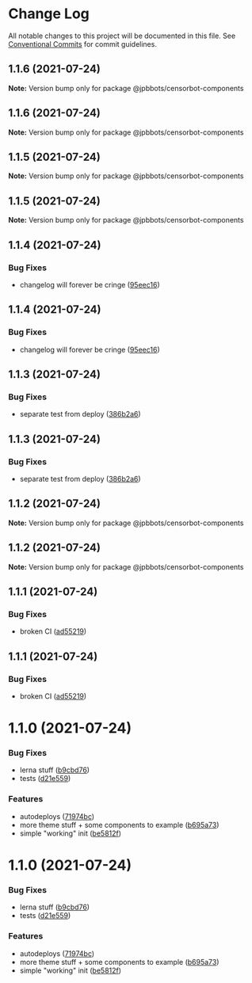 # Change Log

All notable changes to this project will be documented in this file.
See [Conventional Commits](https://conventionalcommits.org) for commit guidelines.

## 1.1.6 (2021-07-24)

**Note:** Version bump only for package @jpbbots/censorbot-components





## 1.1.6 (2021-07-24)

**Note:** Version bump only for package @jpbbots/censorbot-components





## 1.1.5 (2021-07-24)

**Note:** Version bump only for package @jpbbots/censorbot-components





## 1.1.5 (2021-07-24)

**Note:** Version bump only for package @jpbbots/censorbot-components





## 1.1.4 (2021-07-24)


### Bug Fixes

* changelog will forever be cringe ([95eec16](https://github.com/JPBBots/censorbot-components/commit/95eec16c97e0fa523e8ca15d3fc4f79e11f95ee1))





## 1.1.4 (2021-07-24)


### Bug Fixes

* changelog will forever be cringe ([95eec16](https://github.com/JPBBots/censorbot-components/commit/95eec16c97e0fa523e8ca15d3fc4f79e11f95ee1))





## 1.1.3 (2021-07-24)


### Bug Fixes

* separate test from deploy ([386b2a6](https://github.com/JPBBots/censorbot-components/commit/386b2a67ca7d5ab29fce74e26abf8ce4a4e44192))





## 1.1.3 (2021-07-24)


### Bug Fixes

* separate test from deploy ([386b2a6](https://github.com/JPBBots/censorbot-components/commit/386b2a67ca7d5ab29fce74e26abf8ce4a4e44192))





## 1.1.2 (2021-07-24)

**Note:** Version bump only for package @jpbbots/censorbot-components





## 1.1.2 (2021-07-24)

**Note:** Version bump only for package @jpbbots/censorbot-components





## 1.1.1 (2021-07-24)


### Bug Fixes

* broken CI ([ad55219](https://github.com/JPBBots/censorbot-components/commit/ad552199c655970fa9b5c69aa016359a6bef6939))





## 1.1.1 (2021-07-24)


### Bug Fixes

* broken CI ([ad55219](https://github.com/JPBBots/censorbot-components/commit/ad552199c655970fa9b5c69aa016359a6bef6939))





# 1.1.0 (2021-07-24)


### Bug Fixes

* lerna stuff ([b9cbd76](https://github.com/JPBBots/censorbot-components/commit/b9cbd76d047c236e371c3d7e45e6c2f6e3b38e4a))
* tests ([d21e559](https://github.com/JPBBots/censorbot-components/commit/d21e55977a9e35df3a3f3aa182f1a15726f43149))


### Features

* autodeploys ([71974bc](https://github.com/JPBBots/censorbot-components/commit/71974bc5abdd294bc451aca81486ee1badd2f41c))
* more theme stuff + some components to example ([b695a73](https://github.com/JPBBots/censorbot-components/commit/b695a736ebdb01b615a77ad62f7fa055876fe34e))
* simple "working" init ([be5812f](https://github.com/JPBBots/censorbot-components/commit/be5812f22b312e352403a4ef90e3100290ddba23))





# 1.1.0 (2021-07-24)


### Bug Fixes

* lerna stuff ([b9cbd76](https://github.com/JPBBots/censorbot-components/commit/b9cbd76d047c236e371c3d7e45e6c2f6e3b38e4a))
* tests ([d21e559](https://github.com/JPBBots/censorbot-components/commit/d21e55977a9e35df3a3f3aa182f1a15726f43149))


### Features

* autodeploys ([71974bc](https://github.com/JPBBots/censorbot-components/commit/71974bc5abdd294bc451aca81486ee1badd2f41c))
* more theme stuff + some components to example ([b695a73](https://github.com/JPBBots/censorbot-components/commit/b695a736ebdb01b615a77ad62f7fa055876fe34e))
* simple "working" init ([be5812f](https://github.com/JPBBots/censorbot-components/commit/be5812f22b312e352403a4ef90e3100290ddba23))
